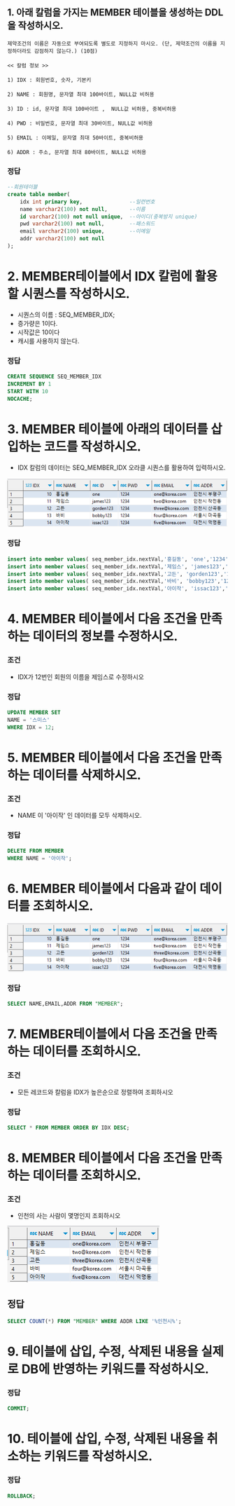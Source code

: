 ## 1. 아래 칼럼을 가지는 MEMBER 테이블을 생성하는 DDL 을 작성하시오.
```
제약조건의 이름은 자동으로 부여되도록 별도로 지정하지 마시오. (단, 제약조건의 이름을 지정하더라도 감점하지 않는다.) (10점)

<< 칼럼 정보 >>

1) IDX : 회원번호, 숫자, 기본키

2) NAME : 회원명, 문자열 최대 100바이트, NULL값 비허용

3) ID : id, 문자열 최대 100바이트 ,  NULL값 비허용, 중복비허용

4) PWD : 비밀번호, 문자열 최대 30바이트, NULL값 비허용

5) EMAIL : 이메일, 문자열 최대 50바이트, 중복비허용

6) ADDR : 주소, 문자열 최대 80바이트, NULL값 비허용
```

### 정답
```sql
--회원테이블
create table member(
	idx int primary key,               --일련번호
	name varchar2(100) not null,       --이름
	id varchar2(100) not null unique,  --아이디(중복방지 unique)
	pwd varchar2(100) not null,        --패스워드
	email varchar2(100) unique,        --이메일
	addr varchar2(100) not null
);
```

# 2. MEMBER테이블에서 IDX 칼럼에 활용할 시퀀스를 작성하시오.
- 시퀀스의 이름 : SEQ_MEMBER_IDX;
- 증가량은 1이다.
- 시작값은 10이다
- 캐시를 사용하지 않는다.

### 정답
```SQL
CREATE SEQUENCE SEQ_MEMBER_IDX
INCREMENT BY 1
START WITH 10
NOCACHE;
```

# 3. MEMBER 테이블에 아래의 데이터를 삽입하는 코드를 작성하시오.
- IDX 칼럼의 데이터는 SEQ_MEMBER_IDX 오라클 시퀀스를 활용하여 입력하시오.

![image](../image/member1.png)

### 정답
```SQL
insert into member values( seq_member_idx.nextVal,'홍길동', 'one','1234','one@korea.com','인천시 부평구');
insert into member values( seq_member_idx.nextVal,'제임스', 'james123','1234','two@korea.com','인천시 작전동');
insert into member values( seq_member_idx.nextVal,'고든', 'gorden123','1234','three@korea.com','인천시 산곡동');
insert into member values( seq_member_idx.nextVal,'바비', 'bobby123','1234', 'four@korea.com','서울시 마곡동');
insert into member values( seq_member_idx.nextVal,'아이작', 'issac123','1234','five@korea.com','대전시 덕명동');
```

# 4. MEMBER 테이블에서 다음 조건을 만족하는 데이터의 정보를 수정하시오.
### 조건
- IDX가 12번인 회원의 이름을 제임스로 수정하시오

### 정답
```sql
UPDATE MEMBER SET
NAME = '스미스'
WHERE IDX = 12;
```

# 5. MEMBER 테이블에서 다음 조건을 만족하는 데이터를 삭제하시오.
### 조건
- NAME 이 '아이작' 인 데이터를 모두 삭제하시오.

### 정답
```SQL
DELETE FROM MEMBER
WHERE NAME = '아이작';
```

# 6. MEMBER 테이블에서 다음과 같이 데이터를 조회하시오.

![image](../image/member1.png)

### 정답
```sql
SELECT NAME,EMAIL,ADDR FROM "MEMBER";
```

# 7. MEMBER테이블에서 다음 조건을 만족하는 데이터를 조회하시오.
### 조건
- 모든 레코드와 칼럼을 IDX가 높은순으로 정렬하여 조회하시오

### 정답
```SQL
SELECT * FROM MEMBER ORDER BY IDX DESC;
```

# 8. MEMBER 테이블에서 다음 조건을 만족하는 데이터를 조회하시오.
### 조건
- 인천의 사는 사람이 몇명인지 조회하시오

![image](../image/member2.png)

## 정답
```SQL
SELECT COUNT(*) FROM "MEMBER" WHERE ADDR LIKE '%인천시%';
```


# 9. 테이블에 삽입, 수정, 삭제된 내용을 실제로 DB에 반영하는 키워드를 작성하시오.
### 정답
```SQL
COMMIT;
```
# 10. 테이블에 삽입, 수정, 삭제된 내용을 취소하는 키워드를 작성하시오.
### 정답
```SQL
ROLLBACK;
```















